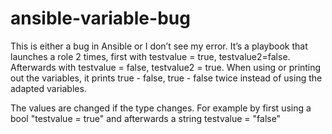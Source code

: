 # ansible-variable-bug

This is either a bug in Ansible or I don’t see my error.
It’s a playbook that launches a role 2 times, first with testvalue = true, testvalue2=false. Afterwards with testvalue = false, testvalue2 = true.
When using or printing out the variables, it prints true - false, true - false twice instead of using the adapted variables.

The values are changed if the type changes. For example by first using a bool 
"testvalue = true"
and afterwards a string
testvalue = "false"
